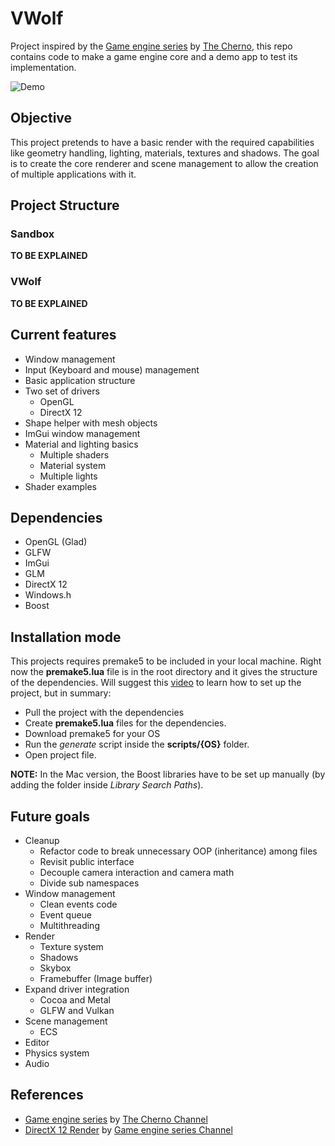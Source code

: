 # VWolf

Project inspired by the [Game engine series](https://www.youtube.com/playlist?list=PLlrATfBNZ98dC-V-N3m0Go4deliWHPFwT) by [The Cherno](https://www.youtube.com/@TheCherno), this repo contains code to make a game engine core and a demo app to test its implementation. 

![Demo](Demo.gif)

## Objective

This project pretends to have a basic render with the required capabilities like geometry handling, lighting, materials, textures and shadows. The goal is to create the core renderer and scene management to allow the creation of multiple applications with it.

## Project Structure

### Sandbox

**TO BE EXPLAINED**

### VWolf

**TO BE EXPLAINED**

## Current features

- Window management
- Input (Keyboard and mouse) management
- Basic application structure
- Two set of drivers 
    - OpenGL
    - DirectX 12
- Shape helper with mesh objects
- ImGui window management
- Material and lighting basics
    - Multiple shaders
    - Material system
    - Multiple lights
- Shader examples

## Dependencies

- OpenGL (Glad)
- GLFW
- ImGui
- GLM
- DirectX 12
- Windows.h
- Boost

## Installation mode

This projects requires premake5 to be included in your local machine. Right now the **premake5.lua** file is in the root directory and it gives the structure of the dependencies. Will suggest this [video](https://www.youtube.com/watch?v=sULV3aB2qeU&list=PLlrATfBNZ98dC-V-N3m0Go4deliWHPFwT&index=7) to learn how to set up the project, but in summary:

- Pull the project with the dependencies
- Create **premake5.lua** files for the dependencies.
- Download premake5 for your OS
- Run the *generate* script inside the **scripts/{OS}** folder.
- Open project file.

**NOTE:** In the Mac version, the Boost libraries have to be set up manually (by adding the folder inside *Library Search Paths*).

## Future goals

- Cleanup
    - Refactor code to break unnecessary OOP (inheritance) among files
    - Revisit public interface
    - Decouple camera interaction and camera math
    - Divide sub namespaces
- Window management
    - Clean events code
    - Event queue
    - Multithreading
- Render
    - Texture system
    - Shadows
    - Skybox
    - Framebuffer (Image buffer)
- Expand driver integration
    - Cocoa and Metal
    - GLFW and Vulkan
- Scene management
    - ECS
- Editor
- Physics system
- Audio

## References

- [Game engine series](https://www.youtube.com/playlist?list=PLlrATfBNZ98dC-V-N3m0Go4deliWHPFwT) by [The Cherno Channel](https://www.youtube.com/@TheCherno)
- [DirectX 12 Render](https://www.youtube.com/playlist?list=PLU2nPsAdxKWQw1qBS9YdFi9hUMazppjV7) by [Game engine series Channel](https://www.youtube.com/@GameEngineSeries)
